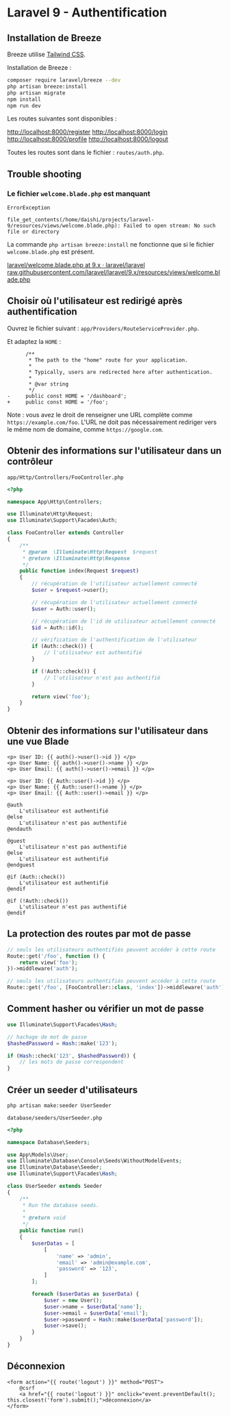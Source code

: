 # Laravel 9 - Authentification

## Installation de Breeze

Breeze utilise [Tailwind CSS](https://tailwindcss.com/).

Installation de Breeze :

```bash
composer require laravel/breeze --dev
php artisan breeze:install
php artisan migrate
npm install
npm run dev
```

Les routes suivantes sont disponibles :

[http://localhost:8000/register](http://localhost:8000/register)
[http://localhost:8000/login](http://localhost:8000/login)
[http://localhost:8000/profile](http://localhost:8000/profile)
[http://localhost:8000/logout](http://localhost:8000/logout)

Toutes les routes sont dans le fichier : `routes/auth.php`.

## Trouble shooting

### Le fichier `welcome.blade.php` est manquant

```
ErrorException

file_get_contents(/home/daishi/projects/laravel-9/resources/views/welcome.blade.php): Failed to open stream: No such file or directory
```

La commande `php artisan breeze:install` ne fonctionne que si le fichier `welcome.blade.php` est présent.

[laravel/welcome.blade.php at 9.x · laravel/laravel](https://github.com/laravel/laravel/blob/9.x/resources/views/welcome.blade.php)
[raw.githubusercontent.com/laravel/laravel/9.x/resources/views/welcome.blade.php](https://raw.githubusercontent.com/laravel/laravel/9.x/resources/views/welcome.blade.php)

## Choisir où l'utilisateur est redirigé après authentification

Ouvrez le fichier suivant : `app/Providers/RouteServiceProvider.php`.

Et adaptez la `HOME` :

```diff-php
      /**
       * The path to the "home" route for your application.
       *
       * Typically, users are redirected here after authentication.
       *
       * @var string
       */
-     public const HOME = '/dashboard';
+     public const HOME = '/foo';
```

Note : vous avez le droit de renseigner une URL complète comme `https://example.com/foo`.
L'URL ne doit pas nécessairement rediriger vers le même nom de domaine, comme `https://google.com`.

## Obtenir des informations sur l'utilisateur dans un contrôleur

`app/Http/Controllers/FooController.php`

```php
<?php

namespace App\Http\Controllers;

use Illuminate\Http\Request;
use Illuminate\Support\Facades\Auth;

class FooController extends Controller
{
    /**
     * @param  \Illuminate\Http\Request  $request
     * @return \Illuminate\Http\Response
     */
    public function index(Request $request)
    {
        // récupération de l'utilisateur actuellement connecté
        $user = $request->user();

        // récupération de l'utilisateur actuellement connecté
        $user = Auth::user();

        // récupération de l'id de utilisateur actuellement connecté
        $id = Auth::id();

        // vérification de l'authentification de l'utilisateur
        if (Auth::check()) {
            // l'utilisateur est authentifié
        }

        if (!Auth::check()) {
            // l'utilisateur n'est pas authentifié
        }

        return view('foo');
    }
}
```

## Obtenir des informations sur l'utilisateur dans une vue Blade

```blade
<p> User ID: {{ auth()->user()->id }} </p>
<p> User Name: {{ auth()->user()->name }} </p>
<p> User Email: {{ auth()->user()->email }} </p>

<p> User ID: {{ Auth::user()->id }} </p>
<p> User Name: {{ Auth::user()->name }} </p>
<p> User Email: {{ Auth::user()->email }} </p>

@auth
    L'utilisateur est authentifié
@else
    L'utilisateur n'est pas authentifié
@endauth

@guest
    L'utilisateur n'est pas authentifié
@else
    L'utilisateur est authentifié
@endguest

@if (Auth::check())
    L'utilisateur est authentifié
@endif

@if (!Auth::check())
    L'utilisateur n'est pas authentifié
@endif
```

## La protection des routes par mot de passe

```php
// seuls les utilisateurs authentifiés peuvent accéder à cette route
Route::get('/foo', function () {
    return view('foo');
})->middleware('auth');

// seuls les utilisateurs authentifiés peuvent accéder à cette route
Route::get('/foo', [FooController::class, 'index'])->middleware('auth');
```

## Comment hasher ou vérifier un mot de passe

```php
use Illuminate\Support\Facades\Hash;

// hachage de mot de passe
$hashedPassword = Hash::make('123');

if (Hash::check('123', $hashedPassword)) {
    // les mots de passe correspondent
}
```

## Créer un seeder d'utilisateurs

```bash
php artisan make:seeder UserSeeder
```

`database/seeders/UserSeeder.php`

```php
<?php

namespace Database\Seeders;

use App\Models\User;
use Illuminate\Database\Console\Seeds\WithoutModelEvents;
use Illuminate\Database\Seeder;
use Illuminate\Support\Facades\Hash;

class UserSeeder extends Seeder
{
    /**
     * Run the database seeds.
     *
     * @return void
     */
    public function run()
    {
        $userDatas = [
            [
                'name' => 'admin',
                'email' => 'admin@example.com',
                'password' => '123',
            ]
        ];

        foreach ($userDatas as $userData) {
            $user = new User();
            $user->name = $userData['name'];
            $user->email = $userData['email'];
            $user->password = Hash::make($userData['password']);
            $user->save();
        }
    }
}
```

## Déconnexion

```blade
<form action="{{ route('logout') }}" method="POST">
    @csrf
    <a href="{{ route('logout') }}" onclick="event.preventDefault(); this.closest('form').submit();">déconnexion</a>
</form>
```

